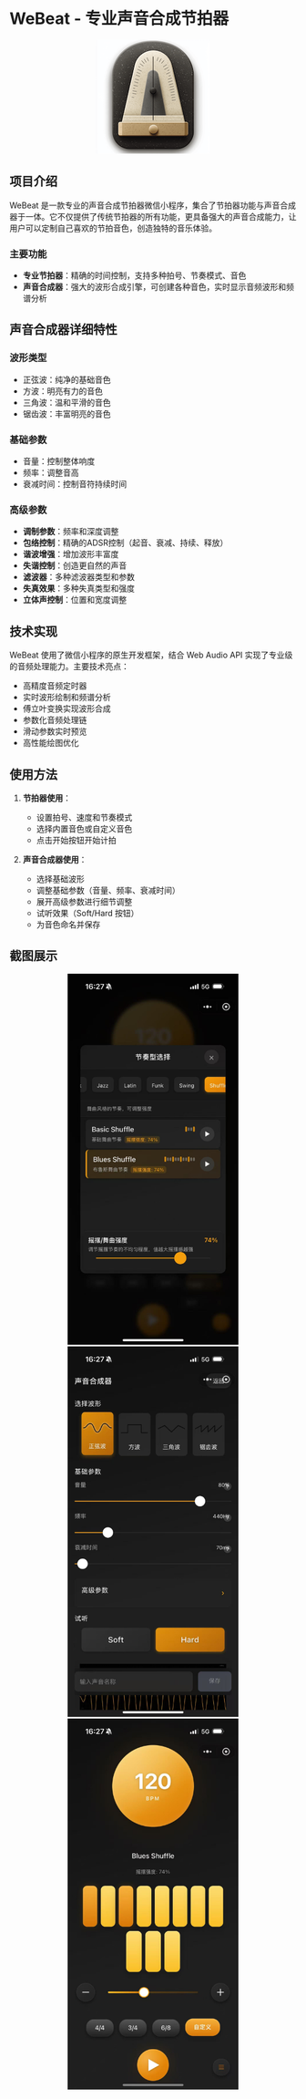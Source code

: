 # WeBeat - 专业声音合成节拍器

<div align="center">
  <img src="assets/images/app_logo.png" alt="WeBeat Logo" width="200">
</div>

## 项目介绍

WeBeat 是一款专业的声音合成节拍器微信小程序，集合了节拍器功能与声音合成器于一体。它不仅提供了传统节拍器的所有功能，更具备强大的声音合成能力，让用户可以定制自己喜欢的节拍音色，创造独特的音乐体验。

### 主要功能

- **专业节拍器**：精确的时间控制，支持多种拍号、节奏模式、音色
- **声音合成器**：强大的波形合成引擎，可创建各种音色，实时显示音频波形和频谱分析

## 声音合成器详细特性

### 波形类型

- 正弦波：纯净的基础音色
- 方波：明亮有力的音色
- 三角波：温和平滑的音色
- 锯齿波：丰富明亮的音色

### 基础参数

- 音量：控制整体响度
- 频率：调整音高
- 衰减时间：控制音符持续时间

### 高级参数

- **调制参数**：频率和深度调整
- **包络控制**：精确的ADSR控制（起音、衰减、持续、释放）
- **谐波增强**：增加波形丰富度
- **失谐控制**：创造更自然的声音
- **滤波器**：多种滤波器类型和参数
- **失真效果**：多种失真类型和强度
- **立体声控制**：位置和宽度调整

## 技术实现

WeBeat 使用了微信小程序的原生开发框架，结合 Web Audio API 实现了专业级的音频处理能力。主要技术亮点：

- 高精度音频定时器
- 实时波形绘制和频谱分析
- 傅立叶变换实现波形合成
- 参数化音频处理链
- 滑动参数实时预览
- 高性能绘图优化

## 使用方法

1. **节拍器使用**：
   - 设置拍号、速度和节奏模式
   - 选择内置音色或自定义音色
   - 点击开始按钮开始计拍

2. **声音合成器使用**：
   - 选择基础波形
   - 调整基础参数（音量、频率、衰减时间）
   - 展开高级参数进行细节调整
   - 试听效果（Soft/Hard 按钮）
   - 为音色命名并保存
  
 

## 截图展示

<div align="center">
  <img src="screenshot/WechatIMG440.jpg" alt="节奏型选择" width="300">
  <img src="screenshot/WechatIMG441.jpg" alt="声音合成器" width="300">
  <img src="screenshot/WechatIMG442.jpg" alt="节拍器主页" width="300">
</div>


